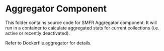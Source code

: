 # Aggregator Component

This folder contains source code for SMFR Aggregator component.
It will run in a container to calculate aggregated stats for current collections (i.e. active or recently deactivated).

Refer to Dockerfile.aggregator for details.

